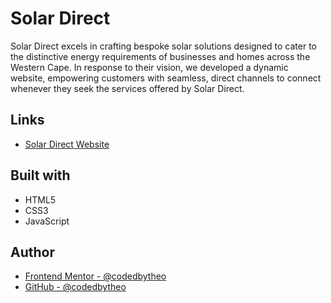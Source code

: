 # Solar Direct

Solar Direct excels in crafting bespoke solar solutions designed to cater to the distinctive energy requirements of businesses and homes across the Western Cape. In response to their vision, we developed a dynamic website, empowering customers with seamless, direct channels to connect whenever they seek the services offered by Solar Direct.

## Links

- [Solar Direct Website](https://solar-direct.co.za/)

## Built with

- HTML5
- CSS3
- JavaScript

## Author

- [Frontend Mentor - @codedbytheo](https://www.frontendmentor.io/profile/codedbytheo)
- [GitHub - @codedbytheo](https://github.com/codedbytheo)
